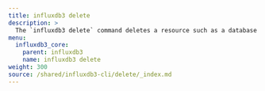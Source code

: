 ```yaml
---
title: influxdb3 delete
description: >
  The `influxdb3 delete` command deletes a resource such as a database or a table.
menu:
  influxdb3_core:
    parent: influxdb3
    name: influxdb3 delete
weight: 300
source: /shared/influxdb3-cli/delete/_index.md
---
```


<!--
The content of this file is at content/shared/influxdb3-cli/delete/_index.md
-->
